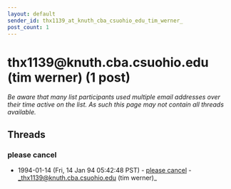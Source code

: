 ```yaml
---
layout: default
sender_id: thx1139_at_knuth_cba_csuohio_edu_tim_werner_
post_count: 1
---
```


# thx1139<span>@</span>knuth.cba.csuohio.edu (tim werner) (1 post)

_Be aware that many list participants used multiple email addresses over their time active on the list. As such this page may not contain all threads available._

## Threads

### please cancel
+ 1994-01-14 (Fri, 14 Jan 94 05:42:48 PST) - [please cancel](/archive/1994/01/bd6fd1d1d3bdeaf8fe27174b0c89157fcb0bac9311814692dc7ae11d2068eccc) - _thx1139@knuth.cba.csuohio.edu (tim werner)_

